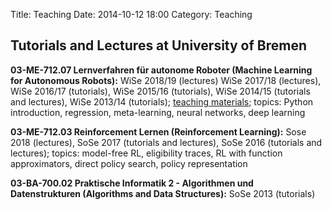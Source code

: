 Title: Teaching
Date: 2014-10-12 18:00
Category: Teaching

Tutorials and Lectures at University of Bremen
----------------------------------------------

**03-ME-712.07 Lernverfahren für autonome Roboter (Machine Learning for Autonomous Robots):** WiSe 2018/19 (lectures) WiSe 2017/18 (lectures), WiSe 2016/17 (tutorials), WiSe 2015/16 (tutorials), WiSe 2014/15 (tutorials and lectures), WiSe 2013/14 (tutorials); [teaching materials](https://github.com/AlexanderFabisch/ml_tutorials); topics: Python introduction, regression, meta-learning, neural networks, deep learning

**03-ME-712.03 Reinforcement Lernen (Reinforcement Learning):** Sose 2018 (lectures), SoSe 2017 (tutorials and lectures), SoSe 2016 (tutorials and lectures); topics: model-free RL, eligibility traces, RL with function approximators, direct policy search, policy representation

**03-BA-700.02 Praktische Informatik 2 - Algorithmen und Datenstrukturen (Algorithms and Data Structures):** SoSe 2013 (tutorials)
